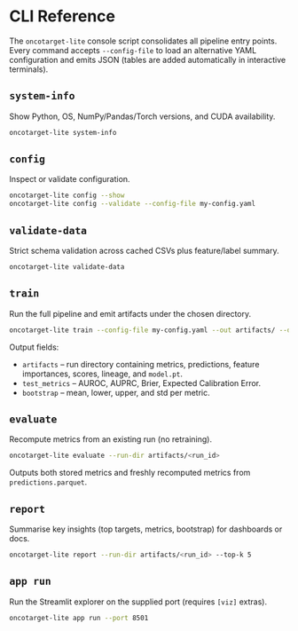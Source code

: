 # CLI Reference

The `oncotarget-lite` console script consolidates all pipeline entry points. Every command accepts `--config-file` to load an alternative YAML configuration and emits JSON (tables are added automatically in interactive terminals).

## `system-info`

Show Python, OS, NumPy/Pandas/Torch versions, and CUDA availability.

```bash
oncotarget-lite system-info
```

## `config`

Inspect or validate configuration.

```bash
oncotarget-lite config --show
oncotarget-lite config --validate --config-file my-config.yaml
```

## `validate-data`

Strict schema validation across cached CSVs plus feature/label summary.

```bash
oncotarget-lite validate-data
```

## `train`

Run the full pipeline and emit artifacts under the chosen directory.

```bash
oncotarget-lite train --config-file my-config.yaml --out artifacts/ --device cpu --seed 1337
```

Output fields:

- `artifacts` – run directory containing metrics, predictions, feature importances, scores, lineage, and `model.pt`.
- `test_metrics` – AUROC, AUPRC, Brier, Expected Calibration Error.
- `bootstrap` – mean, lower, upper, and std per metric.

## `evaluate`

Recompute metrics from an existing run (no retraining).

```bash
oncotarget-lite evaluate --run-dir artifacts/<run_id>
```

Outputs both stored metrics and freshly recomputed metrics from `predictions.parquet`.

## `report`

Summarise key insights (top targets, metrics, bootstrap) for dashboards or docs.

```bash
oncotarget-lite report --run-dir artifacts/<run_id> --top-k 5
```

## `app run`

Run the Streamlit explorer on the supplied port (requires `[viz]` extras).

```bash
oncotarget-lite app run --port 8501
```

